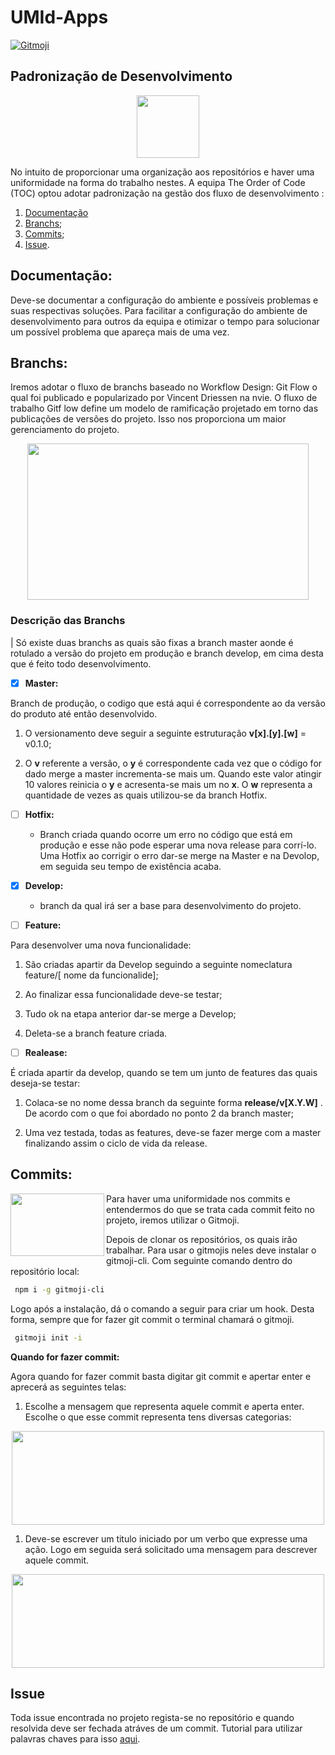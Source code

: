 # UMId-Apps

<a href="https://gitmoji.carloscuesta.me">
  <img src="https://img.shields.io/badge/gitmoji-%20😜%20😍-FFDD67.svg?style=flat-square" alt="Gitmoji">
</a>

## Padronização de Desenvolvimento
<p align="center">
  <img width="100" height="100" src="https://avatars2.githubusercontent.com/u/58614957?s=400&u=d133ba2f65c51ecb72cdf6753ab378b77fef46a4&v=4">
</p>

No intuito de proporcionar uma organização aos repositórios e haver uma uniformidade na forma do trabalho nestes. A equipa The Order of Code (TOC) optou adotar padronização na gestão dos fluxo de desenvolvimento :

1. [Documentação]()
2. [Branchs](#branchs);
3. [Commits](#commits);
4. [Issue](#issue).

## Documentação:
Deve-se documentar a configuração do ambiente e possíveis problemas e suas respectivas soluções. Para facilitar a configuração do ambiente de desenvolvimento para outros da equipa e otimizar o tempo para solucionar um possível problema que apareça mais de uma vez.

## Branchs:

Iremos adotar o fluxo de branchs baseado no Workflow Design: Git Flow o qual foi publicado e popularizado por Vincent Driessen na nvie. O fluxo de trabalho Gitf low define um modelo de ramificação projetado em torno das publicações de versões do projeto. Isso nos proporciona um maior gerenciamento do projeto. 


<p align="center">
  <img width="450" height="250" src="https://iamchuka.com/content/images/2018/05/gitflowimage.png">
</p>

### Descrição das Branchs
| Só existe duas branchs as quais são fixas a branch master aonde é rotulado a versão do projeto em produção e branch develop, em cima desta que é feito todo desenvolvimento.


- [x] **Master:** 
  
Branch de produção, o codigo que está aqui é correspondente ao da versão do produto até então desenvolvido.
   
1.  O versionamento deve seguir a seguinte estruturação **v[x].[y].[w]** = v0.1.0;
  
2.  O **v** referente a versão, o **y** é correspondente cada vez que o código for dado merge a master incrementa-se mais um. Quando este valor atingir 10 valores reinicia o **y** e acresenta-se mais um no **x**. O **w** representa a quantidade de vezes as quais utilizou-se da branch Hotfix.
  

- [ ] **Hotfix:** 
     - Branch criada quando ocorre um erro no código que está em produção e esse não pode esperar uma nova release para corrí-lo. Uma Hotfix ao corrigir o erro dar-se merge na Master e na Devolop, em seguida seu tempo de existência acaba.
  
    
  
- [x] **Develop:** 
  - branch da qual irá ser a base para desenvolvimento do projeto.
  
- [ ] **Feature:**  

Para desenvolver uma nova funcionalidade:

  1.  São criadas apartir da Develop seguindo a seguinte nomeclatura feature/[ nome da funcionalide];
   
  2.  Ao finalizar essa funcionalidade deve-se testar;
   
  3.  Tudo ok na etapa anterior dar-se merge a Develop;
     
  4. Deleta-se a branch feature criada.
   
  
- [ ]  **Realease:**
  
É criada apartir da develop, quando se tem um junto de features das quais deseja-se testar:
  
1. Colaca-se no nome dessa branch da seguinte forma **release/v[X.Y.W]** . De acordo com o que foi abordado no ponto 2 da branch master;

2. Uma vez testada, todas as features, deve-se fazer merge com a master finalizando assim o ciclo de vida da release.
    

## Commits:

<img align="left" src="https://cloud.githubusercontent.com/assets/7629661/20073135/4e3db2c2-a52b-11e6-85e1-661a8212045a.gif" width="150" height="100" /> 

Para haver uma uniformidade nos commits e entendermos do que se trata cada commit feito no projeto, iremos utilizar o Gitmoji.

Depois de clonar os repositórios, os quais irão trabalhar. Para usar o gitmojis neles deve instalar o gitmoji-cli. Com seguinte comando dentro do repositório local:

```bash
 npm i -g gitmoji-cli
```

Logo após a instalação, dá o comando a seguir para criar um hook. Desta forma, sempre que for fazer git commit o terminal chamará o gitmoji.

```bash
 gitmoji init -i
```


**Quando for fazer commit:**

Agora quando for fazer commit basta digitar git commit e apertar enter e aprecerá as seguintes telas:

1. Escolhe a mensagem que representa aquele commit e aperta enter. Escolhe o que esse commit representa tens diversas categorias:
   
<p align="center">
  <img width="500" height="150" src="https://miro.medium.com/max/996/1*xk6ZOkjbi6S4jExb_ivY9A.png">
</p>

1. Deve-se escrever um titulo iniciado por um verbo que expresse uma ação. Logo em seguida será solicitado uma mensagem para descrever aquele commit.
   
<p align="center">
  <img width="500" height="150" src="https://miro.medium.com/max/1006/1*HuyRn2Ivr6PShE6wHt8d3w.png">
</p>


## Issue

Toda issue encontrada no projeto regista-se no repositório e quando resolvida deve ser fechada  atráves de um commit. Tutorial para utilizar palavras chaves para isso [aqui](https://docs.github.com/en/enterprise/2.16/user/github/managing-your-work-on-github/closing-issues-using-keywords).



